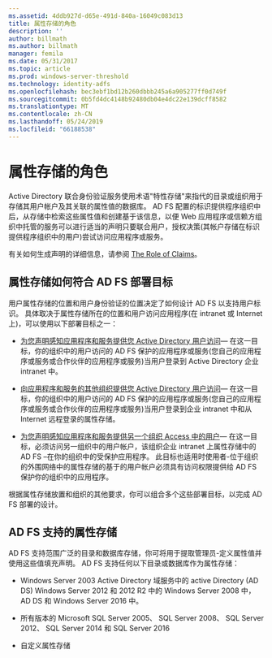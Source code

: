 ```yaml
---
ms.assetid: 4ddb927d-d65e-491d-840a-16049c083d13
title: 属性存储的角色
description: ''
author: billmath
ms.author: billmath
manager: femila
ms.date: 05/31/2017
ms.topic: article
ms.prod: windows-server-threshold
ms.technology: identity-adfs
ms.openlocfilehash: bec3ebf1bd12b260dbbb245a6a905277ff0d749f
ms.sourcegitcommit: 0b5fd4dc4148b92480db04e4dc22e139dcff8582
ms.translationtype: MT
ms.contentlocale: zh-CN
ms.lasthandoff: 05/24/2019
ms.locfileid: "66188538"
---
```

# <a name="the-role-of-attribute-stores"></a>属性存储的角色
Active Directory 联合身份验证服务使用术语"特性存储"来指代的目录或组织用于存储其用户帐户及其关联的属性值的数据库。 AD FS 配置的标识提供程序组织中后，从存储中检索这些属性值和创建基于该信息，以便 Web 应用程序或信赖方组织中托管的服务可以进行适当的声明只要联合用户，授权决策\(其帐户存储在标识提供程序组织中的用户\)尝试访问应用程序或服务。  
  
有关如何生成声明的详细信息，请参阅 [The Role of Claims](The-Role-of-Claims.md)。  
  
## <a name="how-attribute-stores-fit-in-with-your-ad-fs-deployment-goals"></a>属性存储如何符合 AD FS 部署目标  
用户属性存储的位置和用户身份验证的位置决定了如何设计 AD FS 以支持用户标识。 具体取决于属性存储所在的位置和用户访问应用程序\(在 intranet 或 Internet 上\)，可以使用以下部署目标之一：  
  
-   [为您声明感知应用程序和服务提供您 Active Directory 用户访问](https://technet.microsoft.com/library/dd807071.aspx)— 在这一目标，你的组织中的用户访问的 AD FS 保护的应用程序或服务\(您自己的应用程序或服务或合作伙伴的应用程序或服务\)当用户登录到 Active Directory 企业 intranet 中。  
  
-   [向应用程序和服务的其他组织提供您 Active Directory 用户访问](https://technet.microsoft.com/library/dd807123.aspx)— 在这一目标，你的组织中的用户访问的 AD FS 保护的应用程序或服务\(您自己的应用程序或服务或合作伙伴的应用程序或服务\)当用户登录到企业 intranet 中和从 Internet 远程登录的属性存储。  
  
-   [为您声明感知应用程序和服务提供另一个组织 Access 中的用户](https://technet.microsoft.com/library/dd807099.aspx)— 在这一目标，必须访问另一组织中的用户帐户，该组织企业 intranet 上属性存储中的 AD FS –在你的组织中的受保护应用程序。 此目标也适用时使用者\-位于组织的外围网络中的属性存储的基于的用户帐户必须具有访问权限提供给 AD FS 保护你的组织中的应用程序。  
  
根据属性存储放置和组织的其他要求，你可以组合多个这些部署目标，以完成 AD FS 部署的设计。  
  
## <a name="attribute-stores-that-are-supported-by-ad-fs"></a>AD FS 支持的属性存储  
AD FS 支持范围广泛的目录和数据库存储，你可将用于提取管理员\-定义属性值并使用这些值填充声明。 AD FS 支持任何以下目录或数据库作为属性存储：  
  
-   Windows Server 2003 Active Directory 域服务中的 active Directory \(AD DS\) Windows Server 2012 和 2012 R2 中的 Windows Server 2008 中，AD DS 和 Windows Server 2016 中。 
  
-   所有版本的 Microsoft SQL Server 2005、 SQL Server 2008、 SQL Server 2012、 SQL Server 2014 和 SQL Server 2016  
  
-   自定义属性存储  
  

